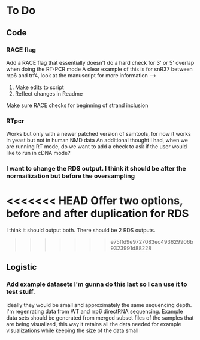 # To Do

## Code

### RACE flag
Add a RACE flag that essentially doesn't do a hard check for 3' or 5' overlap when doing the RT-PCR mode
A clear example of this is for snR37 between rrp6 and trf4, look at the manuscript for more information --> 
1) Make edits to script
2) Reflect changes in Readme

Make sure RACE checks for beginning of strand inclusion 

### RTpcr
Works but only with a newer patched version of samtools, for now it works in yeast but not in human NMD data
An additional thought I had, when we are running RT mode, do we want to add a check to ask if the user would like to run in cDNA mode? 

### I want to change the RDS output. I think it should be after the normailization but before the oversampling
<<<<<<< HEAD
Offer two options, before and after duplication for RDS
=======
I think it should output both. There should be 2 RDS outputs.
>>>>>>> e75ffd9e9727083ec493629906b9323991d88228

## Logistic

### Add example datasets I'm gunna do this last so I can use it to test stuff.
ideally they would be small and approximately the same sequencing depth.
I'm regenrating data from WT and rrp6 directRNA sequencing. 
Example data sets should be generated from merged subset files of the samples that are being visualized, this way it retains all the data needed for example visualizations while keeping the size of the data small 
